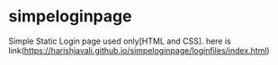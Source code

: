 # simpeloginpage
Simple Static Login page used only[HTML and CSS].
here is link(https://harishjavali.github.io/simpeloginpage/loginfiles/index.html)

